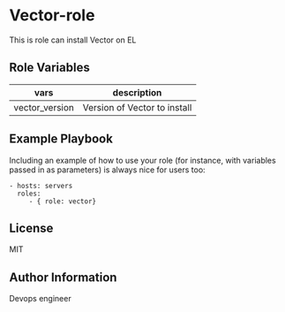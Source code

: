 Vector-role
=========

This is role can install Vector on EL


Role Variables
--------------

|vars| description|
|------|------------------|
| vector_version | Version of Vector to install|


Example Playbook
----------------

Including an example of how to use your role (for instance, with variables passed in as parameters) is always nice for users too:

    - hosts: servers
      roles:
         - { role: vector}

License
-------

MIT

Author Information
------------------

Devops engineer
